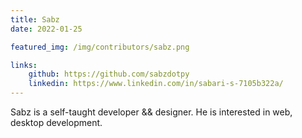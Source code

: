 ```yaml
---
title: Sabz
date: 2022-01-25

featured_img: /img/contributors/sabz.png

links:
    github: https://github.com/sabzdotpy
    linkedin: https://www.linkedin.com/in/sabari-s-7105b322a/
---
```


Sabz is a self-taught developer && designer. He is interested in web, desktop development.
